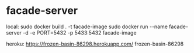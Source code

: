 # facade-server

local:
sudo docker build . -t facade-image
sudo docker run --name facade-server -d -e PORT=5432 -p 5433:5432 facade-image

heroku:
https://frozen-basin-86298.herokuapp.com/
frozen-basin-86298

